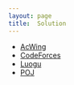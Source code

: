 ```yaml
---
layout: page
title:  Solution
---
```


* [AcWing](solution/acwing)
* [CodeForces](solution/codeforces)
* [Luogu](solution/luogu)
* [POJ](solution/poj)